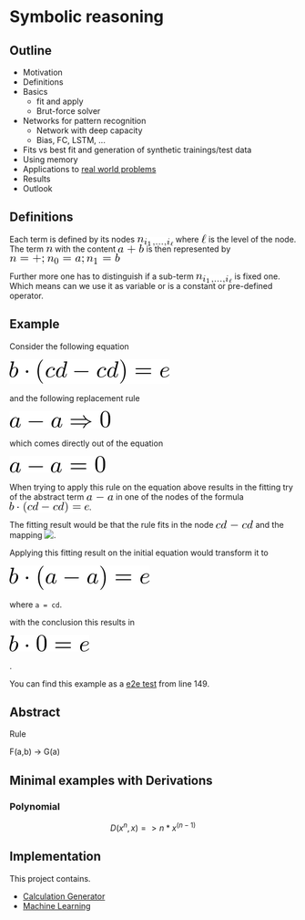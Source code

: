 # Symbolic reasoning

## Outline

* Motivation
* Definitions
* Basics
  * fit and apply
  * Brut-force solver
* Networks for pattern recognition
  * Network with deep capacity
  * Bias, FC, LSTM, ...
* Fits vs best fit and generation of synthetic trainings/test data
* Using memory
* Applications to [real world problems](./real_world_problems/README.md)
* Results
* Outlook

## Definitions

Each term is defined by its nodes <img style="margin:0 0 -7px 0" src="docs/formulas/symbol.png" /> where <img style="margin:0 0 -2px 0" src="docs/formulas/ell.png" /> is the level of the node.
The term <img style="margin:0 0 -1x 0" src="docs/formulas/n.png" /> with the content <img style="margin:0 0 -3px 0" src="docs/formulas/a+b.png" /> is then represented by <img style="margin:0 0 -4px 0" src="docs/formulas/parts-of-a+b.png" />

Further more one has to distinguish if a sub-term <img style="margin:0 0 -7px 0" src="docs/formulas/symbol.png" /> is fixed one.
Which means can we use it as variable or is a constant or pre-defined operator.

## Example

Consider the following equation

![b*(cd-cd)=e](docs/formulas/b*(cd-cd)=e.png)

and the following replacement rule

![a-a => 0](docs/formulas/a-a=>0.png)

which comes directly out of the equation

![a-a = 0](docs/formulas/a-a=0_300.png)

When trying to apply this rule on the equation above results in the fitting try of the abstract term <img style="margin:0 0 -1px 0" src="docs/formulas/a-a_150.png" /> in one of the nodes of the formula <img style="margin:0 0 -5px 0" src="docs/formulas/b*(cd-cd)=e_150.png" />.

The fitting result would be that the rule fits in the node <img style="margin:0 0 -1px 0" src="docs/formulas/cd-cd_150.png" /> and the mapping <img style="margin:0 0 -1px 0" src="docs/formulas/a->cd_150.png" />.

Applying this fitting result on the initial equation would transform it to

![b*(a-a)=e](docs/formulas/b*(a-a)=e_300.png)

where `a = cd`.

with the conclusion this results in

![b*0=e](docs/formulas/b*0=e_300.png)

.

You can find this example as a [e2e test](./libcore/src/apply.rs#L328-L347) from line 149.

## Abstract

Rule

F(a,b) -> G(a)

## Minimal examples with Derivations

### Polynomial

```math
D(x^n, x) => n*x^(n-1)
```

## Implementation

This project contains.

* [Calculation Generator](./generator)
* [Machine Learning](./ml)